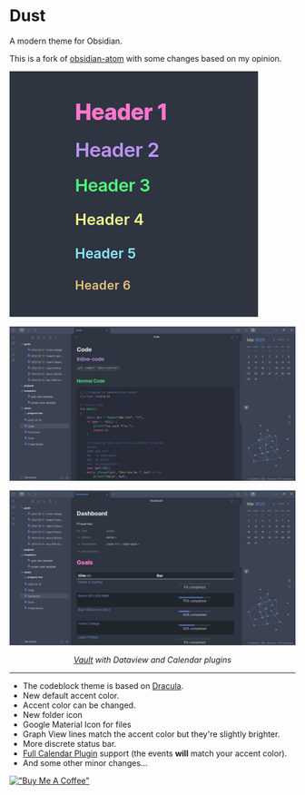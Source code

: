 # Dust

A modern theme for Obsidian.

This is a fork of [obsidian-atom](https://github.com/kognise/obsidian-atom) with some changes based on my opinion.

![Screenshot](Screenshot_4.png)

![Screenshot](Screenshot_2.png)

![Screenshot](Screenshot_3.png)

_<p align="center"> [Vault](https://github.com/chhoumann/DemoVault) with Dataview and Calendar plugins </p>_

---

- The codeblock theme is based on [Dracula](https://github.com/dracula/dracula-theme).
- New default accent color.
- Accent color can be changed.
- New folder icon
- Google Material Icon for files
- Graph View lines match the accent color but they're slightly brighter.
- More discrete status bar.
- [Full Calendar Plugin](https://github.com/davish/obsidian-full-calendar) support (the events **will** match your accent color).
- And some other minor changes...

[!["Buy Me A Coffee"](https://www.buymeacoffee.com/assets/img/custom_images/orange_img.png)](https://www.buymeacoffee.com/ph17)
